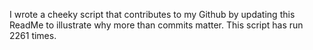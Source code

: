 I wrote a cheeky script that contributes to my Github by updating this ReadMe to illustrate why more than commits matter. This script has run 2261 times.